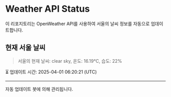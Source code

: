 
# Weather API Status

이 리포지토리는 OpenWeather API를 사용하여 서울의 날씨 정보를 자동으로 업데이트합니다.

## 현재 서울 날씨
> 서울의 현재 날씨: clear sky, 온도: 16.19°C, 습도: 22%

⏳ 업데이트 시간: 2025-04-01 06:20:21 (UTC)

---
자동 업데이트 봇에 의해 관리됩니다.
